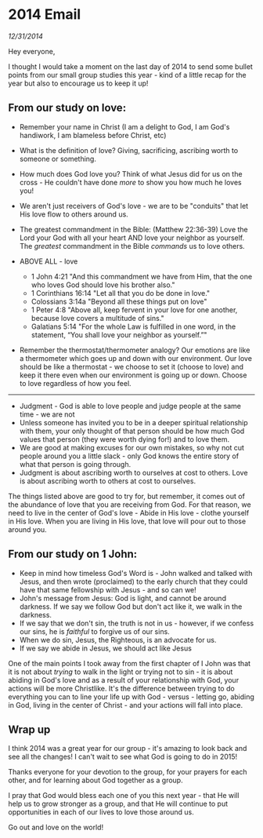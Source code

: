 # 2014 Email
*12/31/2014*

Hey everyone,

I thought I would take a moment on the last day of 2014 to send some bullet points from our small group studies this year - kind of a little recap for the year but also to encourage us to keep it up!

## From our study on love:

* Remember your name in Christ (I am a delight to God, I am God's handiwork, I am blameless before Christ, etc)

* What is the definition of love?  Giving, sacrificing, ascribing worth to someone or something.

* How much does God love you? Think of what Jesus did for us on the cross - He couldn't have done *more* to show you how much he loves you!

* We aren't just receivers of God's love - we are to be "conduits" that let His love flow to others around us.
* The greatest commandment in the Bible: (Matthew 22:36-39) Love the Lord your God with all your heart AND love your neighbor as yourself.  The *greatest* commandment in the Bible *commands* us to love others.

* ABOVE ALL - love

    * 1 John 4:21 "And this commandment we have from Him, that the one who loves God should love his brother also."
    * 1 Corinthians 16:14 "Let all that you do be done in love."
    * Colossians 3:14a "Beyond all these things put on love"
    * 1 Peter 4:8 "Above all, keep fervent in your love for one another, because love covers a multitude of sins."
    * Galatians 5:14 "For the whole Law is fulfilled in one word, in the statement, “You shall love your neighbor as yourself.”"

* Remember the thermostat/thermometer analogy?  Our emotions are like a thermometer which goes up and down with our environment.  Our love should be like a thermostat - we choose to set it (choose to love) and keep it there even when our environment is going up or down.  Choose to love regardless of how you feel.

-----------
* Judgment - God is able to love people and judge people at the same time - we are not
* Unless someone has invited you to be in a deeper spiritual relationship with them, your only thought of that person should be how much God values that person (they were worth dying for!) and to love them.
* We are good at making excuses for our own mistakes, so why not cut people around you a little slack - only God knows the entire story of what that person is going through.
* Judgment is about ascribing worth to ourselves at cost to others.  Love is about ascribing worth to others at cost to ourselves.


The things listed above are good to try for, but remember, it comes out of the abundance of love that you are receiving from God.  For that reason, we need to live in the center of God's love - Abide in His love - clothe yourself in His love.  When you are living in His love, that love will pour out to those around you.


## From our study on 1 John:

* Keep in mind how timeless God's Word is - John walked and talked with Jesus, and then wrote (proclaimed) to the early church that they could have that same fellowship with Jesus - and so can we!
* John's message from Jesus: God is light, and cannot be around darkness.  If we say we follow God but don't act like it, we walk in the darkness.
* If we say that we don't sin, the truth is not in us - however, if we confess our sins, he is *faithful* to forgive us of our sins.
* When we do sin, Jesus, the Righteous, is an advocate for us.
* If we say we abide in Jesus, we should act like Jesus


One of the main points I took away from the first chapter of I John was that it is not about *trying* to walk in the light or trying not to sin - it is about abiding in God's love and as a result of your relationship with God, your actions will be more Christlike.  It's the difference between trying to do everything you can to line your life up with God - versus - letting go, abiding in God, living in the center of Christ - and your actions will fall into place.

## Wrap up

I think 2014 was a great year for our group - it's amazing to look back and see all the changes!  I can't wait to see what God is going to do in 2015!

Thanks everyone for your devotion to the group, for your prayers for each other, and for learning about God together as a group.

I pray that God would bless each one of you this next year - that He will help us to grow stronger as a group, and that He will continue to put opportunities in each of our lives to love those around us.

Go out and love on the world!
